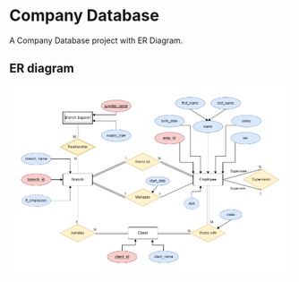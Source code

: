 # Company Database

A Company Database project with ER Diagram.

## ER diagram
![ER Diagram](er_diagram_company_db.jpg)
